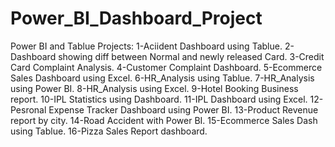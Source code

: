 # Power_BI_Dashboard_Project
Power BI and Tablue Projects:
1-Aciident Dashboard using Tablue.
2-Dashboard showing diff between Normal and newly released Card.
3-Credit Card Complaint Analysis.
4-Customer Complaint Dashboard.
5-Ecommerce Sales Dashboard using Excel.
6-HR_Analysis using Tablue.
7-HR_Analysis using Power BI.
8-HR_Analysis using Excel.
9-Hotel Booking Business report.
10-IPL Statistics using Dashboard.
11-IPL Dashboard using Excel.
12-Pesronal Expense Tracker Dashboard using Power BI.
13-Product Revenue report by city.
14-Road Accident with Power BI.
15-Ecommerce Sales Dash using Tablue.
16-Pizza Sales Report dashboard.

